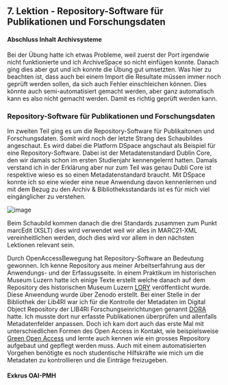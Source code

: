 ## 7. Lektion - Repository-Software für Publikationen und Forschungsdaten
#### Abschluss Inhalt Archivsysteme
Bei der Übung hatte ich etwas Probleme, weil zuerst der Port irgendwie nicht funktionierte und ich ArchiveSpace so nicht einfügen konnte. Danach ging dies aber gut und ich konnte die Übung gut umsetzten.
Was hier zu beachten ist, dass auch bei einem Import die Resultate müssen immer noch geprüft werden sollen, da sich auch Fehler einschleichen können. Dies könnte auch semi-automatisiert gemacht werden, aber ganz automatisch kann es also nicht gemacht werden. Damit es richtig geprüft werden kann.

### Repository-Software für Publikationen und Forschungsdaten 
Im zweiten Teil ging es um die Repository-Software für Publikaitonen und Forschungsdaten. Somit wird noch der letzte Strang des Schaubildes angeschaut. Es wird dabei die Platform DSpace angschaut als Beispiel für eine Repository-Software. Dabei ist der Metadatenstandard Dublin Core, den wir damals schon im ersten Studienjahr kennengelernt hatten. Damals verstand ich in der Erklärung aber nur zum Teil was genau Dubli Core ist respektive wieso es so einen Metadatenstandard braucht. Mit DSpace konnte ich so eine wieder eine neue Anwendung davon kennenlernen und mit dem Bezug zu den Archiv & Bibliotheksstandards ist es für mich viel eingänglicher zu verstehen.

![image](https://github.com/blaettmartin/Lerntagebuch_BAIN/assets/90840517/573d1996-af11-4c94-b744-0f94fdd93e3e)

Beim Schaubild kommen danach die drei Standards zusammen zum Punkt marcEdit (XSLT) dies wird verwendet weil wir alles in MARC21-XML vereinheitlichen werden, doch dies wird vor allem in den nächsten Lektionen relevant sein.

Durch OpenAccessBewegung hat Repository-Software an Bedeutung gewonnen. Ich kenne Repository aus meiner Arbeitserfahrung aus der Anwendungs- und der Erfassugsseite. In einem Praktikum im historischen Museum Luzern hatte ich einige Texte erstellt welche danach auf dem Repository des historischen Museum Luzern [LORY](https://zenodo.org/communities/lory_hml/?page=1&size=20) veröffentlicht wurde. Diese Anwendung wurde über Zenodo erstellt. Bei einer Stelle in der Bibliothek der Lib4RI war ich für die Kontrolle der Metadaten im Digital Object Repository der LIB4RI Forschungseinrichtungen genannt [DORA](https://www.dora.lib4ri.ch/) hatte. Ich musste dort nur erfasste Publikationen überprüfen und allenfalls Metadatenfelder anpassen. Doch ich kam dort auch das erste Mal mit unterschiedlichen Formen des Open Access in Kontakt, wie beispielsweise [Green Open Access](https://www.lib4ri.ch/green-open-access) und lernte auch kennen wie ein grosses Repository aufgebaut und gepflegt werden muss. Auch mit einem automatisierten Vorgehen benötigte es noch studentische Hilfskräfte wie mich um die Metadaten zu kontrollieren und die Einträge freizugeben. 

#### Exkrus OAI-PMH



